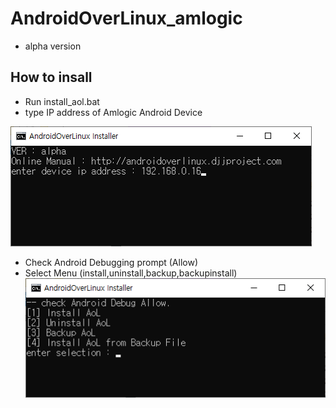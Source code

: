 # AndroidOverLinux_amlogic
- alpha version

## How to insall
- Run install_aol.bat
- type IP address of Amlogic Android Device  


![img](imgs/ipaddr.png)  
- Check Android Debugging prompt (Allow)
- Select Menu (install,uninstall,backup,backupinstall)  
![img](imgs/menu.png)  

